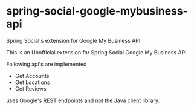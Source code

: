 # spring-social-google-mybusiness-api

Spring Social's extension for Google My Business API

This is an Unofficial extension for Spring Social Google My Business API.

Following api's are implemented

* Get Accounts
* Get Locations
* Get Reviews

uses Google's REST endpoints and not the Java client library.